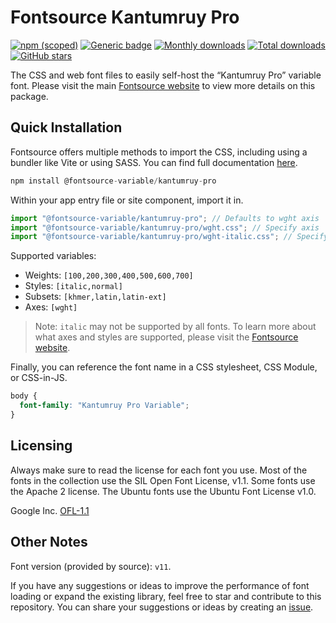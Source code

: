 # Fontsource Kantumruy Pro

[![npm (scoped)](https://img.shields.io/npm/v/@fontsource-variable/kantumruy-pro?color=brightgreen)](https://www.npmjs.com/package/@fontsource-variable/kantumruy-pro) [![Generic badge](https://img.shields.io/badge/fontsource-passing-brightgreen)](https://github.com/fontsource/fontsource) [![Monthly downloads](https://badgen.net/npm/dm/@fontsource-variable/kantumruy-pro)](https://github.com/fontsource/fontsource) [![Total downloads](https://badgen.net/npm/dt/@fontsource-variable/kantumruy-pro)](https://github.com/fontsource/fontsource) [![GitHub stars](https://img.shields.io/github/stars/fontsource/fontsource.svg?style=social&label=Star)](https://github.com/fontsource/fontsource/stargazers)

The CSS and web font files to easily self-host the “Kantumruy Pro” variable font. Please visit the main [Fontsource website](https://fontsource.org/fonts/kantumruy-pro) to view more details on this package.

## Quick Installation

Fontsource offers multiple methods to import the CSS, including using a bundler like Vite or using SASS. You can find full documentation [here](https://fontsource.org/docs/getting-started/introduction).

```javascript
npm install @fontsource-variable/kantumruy-pro
```

Within your app entry file or site component, import it in.

```javascript
import "@fontsource-variable/kantumruy-pro"; // Defaults to wght axis
import "@fontsource-variable/kantumruy-pro/wght.css"; // Specify axis
import "@fontsource-variable/kantumruy-pro/wght-italic.css"; // Specify axis and style
```

Supported variables:
- Weights: `[100,200,300,400,500,600,700]`
- Styles: `[italic,normal]`
- Subsets: `[khmer,latin,latin-ext]`
- Axes: `[wght]`

> Note: `italic` may not be supported by all fonts. To learn more about what axes and styles are supported, please visit the [Fontsource website](https://fontsource.org/fonts/kantumruy-pro).

Finally, you can reference the font name in a CSS stylesheet, CSS Module, or CSS-in-JS.

```css
body {
  font-family: "Kantumruy Pro Variable";
}
```

## Licensing
Always make sure to read the license for each font you use. Most of the fonts in the collection use the SIL Open Font License, v1.1. Some fonts use the Apache 2 license. The Ubuntu fonts use the Ubuntu Font License v1.0.

Google Inc.
[OFL-1.1](http://scripts.sil.org/OFL)

## Other Notes
Font version (provided by source): `v11`.

If you have any suggestions or ideas to improve the performance of font loading or expand the existing library, feel free to star and contribute to this repository. You can share your suggestions or ideas by creating an [issue](https://github.com/fontsource/fontsource/issues).